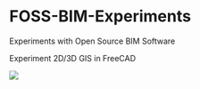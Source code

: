 # FOSS-BIM-Experiments
Experiments with Open Source BIM Software

Experiment 2D/3D GIS in FreeCAD

![](https://github.com/DutchSailor/FOSS-BIM-Experiments/raw/master/FreeCAD/Images/GIS2BIM.gif)
